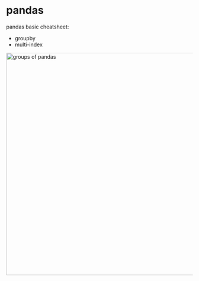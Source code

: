 # pandas

pandas basic cheatsheet:
- groupby
- multi-index

<img src="https://camo.githubusercontent.com/d9e874bf1571c223a5b4e382e68080820e35dfc81350d0b29c7f82f52962a2b4/68747470733a2f2f692e696d6775722e636f6d2f77506e574235652e6a7067" alt="groups of pandas" width="600"/>

